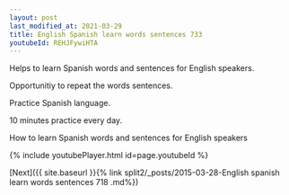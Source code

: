 ```yaml
---
layout: post
last_modified_at: 2021-03-29
title: English Spanish learn words sentences 733 
youtubeId: REHJFywiHTA
---
```

 
 
Helps to learn Spanish words and sentences for English speakers.

Opportunitiy to repeat the words sentences. 

Practice Spanish language. 
 
10 minutes practice every day. 
 
How to learn Spanish words and sentences for English speakers 
 
{% include youtubePlayer.html id=page.youtubeId %}
 
 
[Next]({{ site.baseurl }}{% link  split2/_posts/2015-03-28-English spanish learn words sentences 718 .md%})
 
